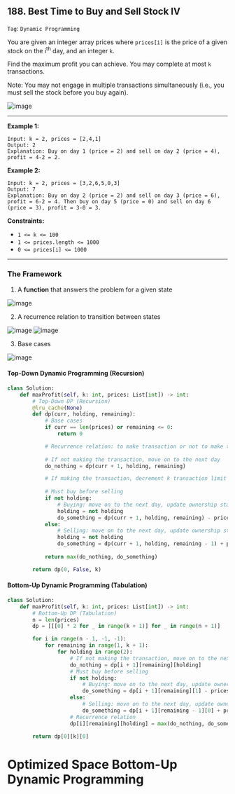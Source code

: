 ## 188. Best Time to Buy and Sell Stock IV

```Tag```: ```Dynamic Programming```

You are given an integer array prices where ```prices[i]``` is the price of a given stock on the i<sup>th</sup> day, and an integer ```k```.

Find the maximum profit you can achieve. You may complete at most ```k``` transactions.

Note: You may not engage in multiple transactions simultaneously (i.e., you must sell the stock before you buy again).

![image](https://user-images.githubusercontent.com/35042430/219917470-a9051d35-6bc8-4dbc-9d94-bd5ad28fafe5.png)

---

__Example 1:__
```
Input: k = 2, prices = [2,4,1]
Output: 2
Explanation: Buy on day 1 (price = 2) and sell on day 2 (price = 4), profit = 4-2 = 2.
```

__Example 2:__
```
Input: k = 2, prices = [3,2,6,5,0,3]
Output: 7
Explanation: Buy on day 2 (price = 2) and sell on day 3 (price = 6), profit = 6-2 = 4. Then buy on day 5 (price = 0) and sell on day 6 (price = 3), profit = 3-0 = 3.
```

__Constraints:__

- ```1 <= k <= 100```
- ```1 <= prices.length <= 1000```
- ```0 <= prices[i] <= 1000```

---

### The Framework

1. A __function__ that answers the problem for a given state

![image](https://user-images.githubusercontent.com/35042430/219968377-58e4aa7a-16e0-40d3-a551-958c2913f9cb.png)

2. A recurrence relation to transition between states

![image](https://user-images.githubusercontent.com/35042430/219968551-f000a269-0eba-4ad6-911b-30867344baa7.png)
![image](https://user-images.githubusercontent.com/35042430/219968613-97d347a3-42ec-4896-99c7-960575fc4c5c.png)

3. Base cases

![image](https://user-images.githubusercontent.com/35042430/220002682-268042a2-e14f-4917-8568-eb156f03b0fe.png)

#### Top-Down Dynamic Programming (Recursion)

```Python
class Solution:
    def maxProfit(self, k: int, prices: List[int]) -> int:
        # Top-Down DP (Recursion)
        @lru_cache(None)
        def dp(curr, holding, remaining):
            # Base cases
            if curr == len(prices) or remaining <= 0:
                return 0

            # Recurrence relation: to make transaction or not to make transaction
            
            # If not making the transaction, move on to the next day
            do_nothing = dp(curr + 1, holding, remaining)

            # If making the transaction, decrement k transaction limit by 1 
            
            # Must buy before selling
            if not holding:
                # Buying: move on to the next day, update ownership status, pay price
                holding = not holding
                do_something = dp(curr + 1, holding, remaining) - prices[curr]
            else:
                # Selling: move on to the next day, update ownership status, complete transaction hence decrement k, take profit
                holding = not holding
                do_something = dp(curr + 1, holding, remaining - 1) + prices[curr]
            
            return max(do_nothing, do_something)

        return dp(0, False, k)
```

#### Bottom-Up Dynamic Programming (Tabulation)

```Python
class Solution:
    def maxProfit(self, k: int, prices: List[int]) -> int:
        # Bottom-Up DP (Tabulation)
        n = len(prices)
        dp = [[[0] * 2 for _ in range(k + 1)] for _ in range(n + 1)]

        for i in range(n - 1, -1, -1):
            for remaining in range(1, k + 1):
                for holding in range(2):
                    # If not making the transaction, move on to the next day
                    do_nothing = dp[i + 1][remaining][holding]
                    # Must buy before selling
                    if not holding:
                        # Buying: move on to the next day, update ownership status, pay price
                        do_something = dp[i + 1][remaining][1] - prices[i]
                    else:
                        # Selling: move on to the next day, update ownership status, complete transaction hence decrement k, take profit
                        do_something = dp[i + 1][remaining - 1][0] + prices[i]
                    # Recurrence relation
                    dp[i][remaining][holding] = max(do_nothing, do_something)

        return dp[0][k][0]
```

# Optimized Space Bottom-Up Dynamic Programming

```Python

```
